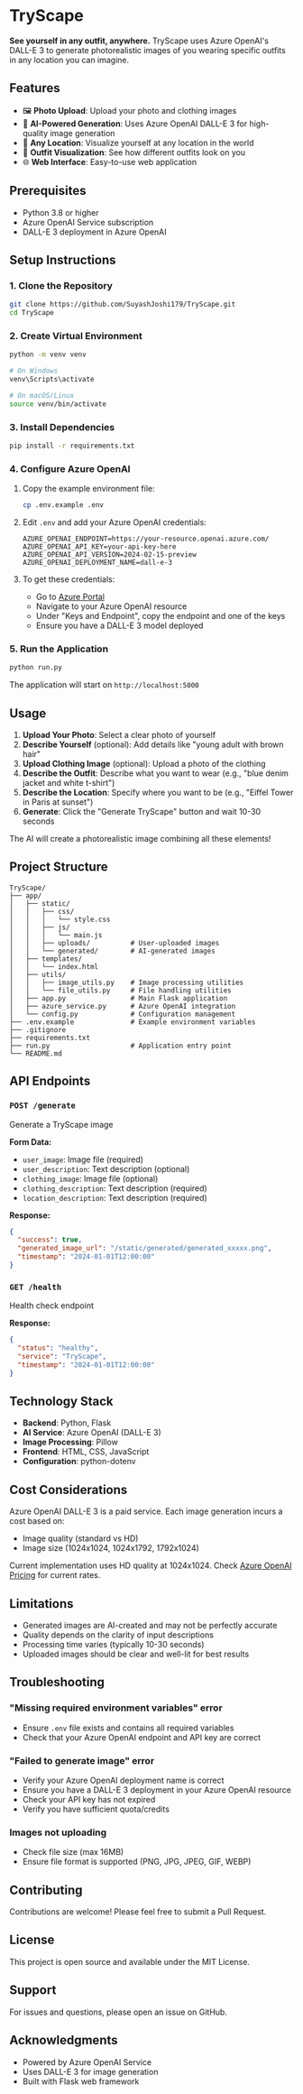 # TryScape

**See yourself in any outfit, anywhere.** TryScape uses Azure OpenAI's DALL-E 3 to generate photorealistic images of you wearing specific outfits in any location you can imagine.

## Features

- 🖼️ **Photo Upload**: Upload your photo and clothing images
- 🎨 **AI-Powered Generation**: Uses Azure OpenAI DALL-E 3 for high-quality image generation
- 📍 **Any Location**: Visualize yourself at any location in the world
- 👔 **Outfit Visualization**: See how different outfits look on you
- 🌐 **Web Interface**: Easy-to-use web application

## Prerequisites

- Python 3.8 or higher
- Azure OpenAI Service subscription
- DALL-E 3 deployment in Azure OpenAI

## Setup Instructions

### 1. Clone the Repository

```bash
git clone https://github.com/SuyashJoshi179/TryScape.git
cd TryScape
```

### 2. Create Virtual Environment

```bash
python -m venv venv

# On Windows
venv\Scripts\activate

# On macOS/Linux
source venv/bin/activate
```

### 3. Install Dependencies

```bash
pip install -r requirements.txt
```

### 4. Configure Azure OpenAI

1. Copy the example environment file:
   ```bash
   cp .env.example .env
   ```

2. Edit `.env` and add your Azure OpenAI credentials:
   ```
   AZURE_OPENAI_ENDPOINT=https://your-resource.openai.azure.com/
   AZURE_OPENAI_API_KEY=your-api-key-here
   AZURE_OPENAI_API_VERSION=2024-02-15-preview
   AZURE_OPENAI_DEPLOYMENT_NAME=dall-e-3
   ```

3. To get these credentials:
   - Go to [Azure Portal](https://portal.azure.com)
   - Navigate to your Azure OpenAI resource
   - Under "Keys and Endpoint", copy the endpoint and one of the keys
   - Ensure you have a DALL-E 3 model deployed

### 5. Run the Application

```bash
python run.py
```

The application will start on `http://localhost:5000`

## Usage

1. **Upload Your Photo**: Select a clear photo of yourself
2. **Describe Yourself** (optional): Add details like "young adult with brown hair"
3. **Upload Clothing Image** (optional): Upload a photo of the clothing
4. **Describe the Outfit**: Describe what you want to wear (e.g., "blue denim jacket and white t-shirt")
5. **Describe the Location**: Specify where you want to be (e.g., "Eiffel Tower in Paris at sunset")
6. **Generate**: Click the "Generate TryScape" button and wait 10-30 seconds

The AI will create a photorealistic image combining all these elements!

## Project Structure

```
TryScape/
├── app/
│   ├── static/
│   │   ├── css/
│   │   │   └── style.css
│   │   ├── js/
│   │   │   └── main.js
│   │   ├── uploads/          # User-uploaded images
│   │   └── generated/        # AI-generated images
│   ├── templates/
│   │   └── index.html
│   ├── utils/
│   │   ├── image_utils.py    # Image processing utilities
│   │   └── file_utils.py     # File handling utilities
│   ├── app.py                # Main Flask application
│   ├── azure_service.py      # Azure OpenAI integration
│   └── config.py             # Configuration management
├── .env.example              # Example environment variables
├── .gitignore
├── requirements.txt
├── run.py                    # Application entry point
└── README.md
```

## API Endpoints

### `POST /generate`
Generate a TryScape image

**Form Data:**
- `user_image`: Image file (required)
- `user_description`: Text description (optional)
- `clothing_image`: Image file (optional)
- `clothing_description`: Text description (required)
- `location_description`: Text description (required)

**Response:**
```json
{
  "success": true,
  "generated_image_url": "/static/generated/generated_xxxxx.png",
  "timestamp": "2024-01-01T12:00:00"
}
```

### `GET /health`
Health check endpoint

**Response:**
```json
{
  "status": "healthy",
  "service": "TryScape",
  "timestamp": "2024-01-01T12:00:00"
}
```

## Technology Stack

- **Backend**: Python, Flask
- **AI Service**: Azure OpenAI (DALL-E 3)
- **Image Processing**: Pillow
- **Frontend**: HTML, CSS, JavaScript
- **Configuration**: python-dotenv

## Cost Considerations

Azure OpenAI DALL-E 3 is a paid service. Each image generation incurs a cost based on:
- Image quality (standard vs HD)
- Image size (1024x1024, 1024x1792, 1792x1024)

Current implementation uses HD quality at 1024x1024. Check [Azure OpenAI Pricing](https://azure.microsoft.com/en-us/pricing/details/cognitive-services/openai-service/) for current rates.

## Limitations

- Generated images are AI-created and may not be perfectly accurate
- Quality depends on the clarity of input descriptions
- Processing time varies (typically 10-30 seconds)
- Uploaded images should be clear and well-lit for best results

## Troubleshooting

### "Missing required environment variables" error
- Ensure `.env` file exists and contains all required variables
- Check that your Azure OpenAI endpoint and API key are correct

### "Failed to generate image" error
- Verify your Azure OpenAI deployment name is correct
- Ensure you have a DALL-E 3 deployment in your Azure OpenAI resource
- Check your API key has not expired
- Verify you have sufficient quota/credits

### Images not uploading
- Check file size (max 16MB)
- Ensure file format is supported (PNG, JPG, JPEG, GIF, WEBP)

## Contributing

Contributions are welcome! Please feel free to submit a Pull Request.

## License

This project is open source and available under the MIT License.

## Support

For issues and questions, please open an issue on GitHub.

## Acknowledgments

- Powered by Azure OpenAI Service
- Uses DALL-E 3 for image generation
- Built with Flask web framework
